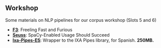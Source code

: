 Workshop
--------

Some materials on NLP pipelines for our corpus workshop (Slots 5 and 6)

- [**F3**](http://github.com/pruizf/f3): Freeling Fast and Furious
- [**Seuss**](http://github.com/pruizf/seuss): SpaCy-Enabled Usage Should Succeed
- [**Ixa-Pipes-ES**](http://github.com/pruizf/ixa-pipes-wrapper-es): Wrapper to the IXA Pipes library, for Spanish. **250MB.**
